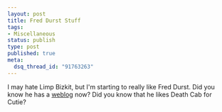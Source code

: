 ```yaml
--- 
layout: post
title: Fred Durst Stuff
tags: 
- Miscellaneous
status: publish
type: post
published: true
meta: 
  dsq_thread_id: "91763263"
---
```

I may hate Limp Bizkit, but I'm starting to really like Fred Durst. Did you know he has a <a href="http://www.xanga.com/home.aspx?user=americanalien">weblog</a> now? Did you know that he likes Death Cab for Cutie?
